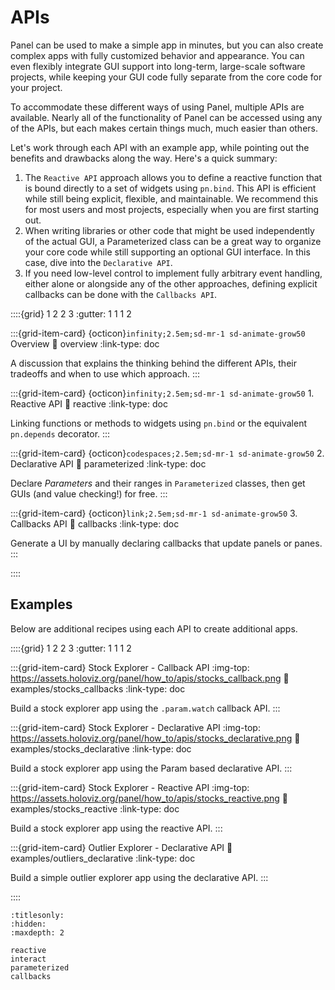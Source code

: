 # APIs

Panel can be used to make a simple app in minutes, but you can also create complex apps with fully customized behavior and appearance. You can even flexibly integrate GUI support into long-term, large-scale software projects, while keeping your GUI code fully separate from the core code for your project.

To accommodate these different ways of using Panel, multiple APIs are available. Nearly all of the functionality of Panel can be accessed using any of the APIs, but each makes certain things much, much easier than others.

Let's work through each API with an example app, while pointing out the benefits and drawbacks along the way. Here's a quick summary:
1. The ``Reactive API`` approach allows you to define a reactive function that is bound directly to a set of widgets using `pn.bind`. This API is efficient while still being explicit, flexible, and maintainable. We recommend this for most users and most projects, especially when you are first starting out.
2.  When writing libraries or other code that might be used independently of the actual GUI, a Parameterized class can be a great way to organize your core code while still supporting an optional GUI interface. In this case, dive into the ``Declarative API``.
3. If you need low-level control to implement fully arbitrary event handling, either alone or alongside any of the other approaches, defining explicit callbacks can be done with the ``Callbacks API``.

::::{grid} 1 2 2 3
:gutter: 1 1 1 2

:::{grid-item-card} {octicon}`infinity;2.5em;sd-mr-1 sd-animate-grow50` Overview
:link: overview
:link-type: doc

A discussion that explains the thinking behind the different APIs, their tradeoffs and when to use which approach.
:::

:::{grid-item-card} {octicon}`infinity;2.5em;sd-mr-1 sd-animate-grow50` 1. Reactive API
:link: reactive
:link-type: doc

Linking functions or methods to widgets using ``pn.bind`` or the equivalent ``pn.depends`` decorator.
:::

:::{grid-item-card} {octicon}`codespaces;2.5em;sd-mr-1 sd-animate-grow50` 2. Declarative API
:link: parameterized
:link-type: doc

Declare *Parameters* and their ranges in `Parameterized` classes, then get GUIs (and value checking!) for free.
:::

:::{grid-item-card} {octicon}`link;2.5em;sd-mr-1 sd-animate-grow50` 3. Callbacks API
:link: callbacks
:link-type: doc

Generate a UI by manually declaring callbacks that update panels or panes.
:::

::::

## Examples

Below are additional recipes using each API to create additional apps.

::::{grid} 1 2 2 3
:gutter: 1 1 1 2

:::{grid-item-card} Stock Explorer - Callback API
:img-top: https://assets.holoviz.org/panel/how_to/apis/stocks_callback.png
:link: examples/stocks_callbacks
:link-type: doc

Build a stock explorer app using the `.param.watch` callback API.
:::

:::{grid-item-card} Stock Explorer - Declarative API
:img-top: https://assets.holoviz.org/panel/how_to/apis/stocks_declarative.png
:link: examples/stocks_declarative
:link-type: doc

Build a stock explorer app using the Param based declarative API.
:::

:::{grid-item-card} Stock Explorer - Reactive API
:img-top: https://assets.holoviz.org/panel/how_to/apis/stocks_reactive.png
:link: examples/stocks_reactive
:link-type: doc

Build a stock explorer app using the reactive API.
:::

:::{grid-item-card} Outlier Explorer - Declarative API
:link: examples/outliers_declarative
:link-type: doc

Build a simple outlier explorer app using the declarative API.
:::

::::

```{toctree}
:titlesonly:
:hidden:
:maxdepth: 2

reactive
interact
parameterized
callbacks
```
